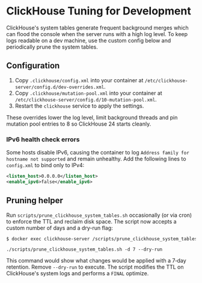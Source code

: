 # ClickHouse Tuning for Development

ClickHouse's system tables generate frequent background merges which can flood the console when the server runs with a high log level. To keep logs readable on a dev machine, use the custom config below and periodically prune the system tables.

## Configuration

1. Copy `.clickhouse/config.xml` into your container at `/etc/clickhouse-server/config.d/dev-overrides.xml`.
2. Copy `.clickhouse/mutation-pool.xml` into your container at `/etc/clickhouse-server/config.d/10-mutation-pool.xml`.
3. Restart the `clickhouse` service to apply the settings.

These overrides lower the log level, limit background threads and pin mutation pool entries to 8 so ClickHouse 24 starts cleanly.

### IPv6 health check errors

Some hosts disable IPv6, causing the container to log `Address family for hostname not supported` and remain unhealthy. Add the following lines to `config.xml` to bind only to IPv4:

```xml
<listen_host>0.0.0.0</listen_host>
<enable_ipv6>false</enable_ipv6>
```

## Pruning helper

Run `scripts/prune_clickhouse_system_tables.sh` occasionally (or via cron) to enforce the TTL and reclaim disk space. The script now accepts a custom number of days and a dry-run flag:

```bash
$ docker exec clickhouse-server /scripts/prune_clickhouse_system_tables.sh
```

```
./scripts/prune_clickhouse_system_tables.sh -d 7 --dry-run
```
This command would show what changes would be applied with a 7‑day retention. Remove `--dry-run` to execute. The script modifies the TTL on ClickHouse's system logs and performs a `FINAL` optimize.
